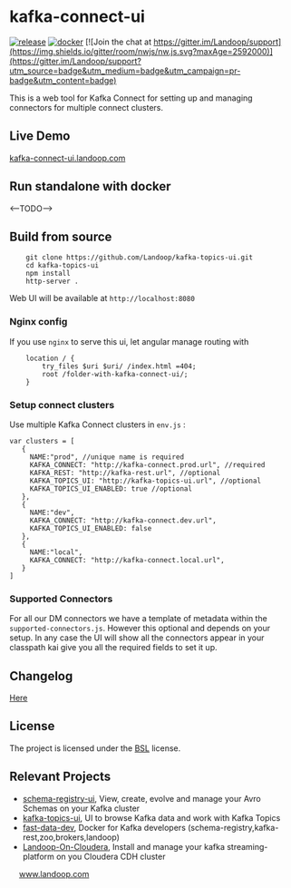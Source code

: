 # kafka-connect-ui

[![release](http://github-release-version.herokuapp.com/github/landoop/kafka-connect-ui/release.svg?style=flat)](https://github.com/landoop/kafka-connect-ui/releases/latest)
[![docker](https://img.shields.io/docker/pulls/landoop/kafka-connect-ui.svg?style=flat)](https://hub.docker.com/r/landoop/kafka-connect-ui/)
[![Join the chat at https://gitter.im/Landoop/support](https://img.shields.io/gitter/room/nwjs/nw.js.svg?maxAge=2592000)](https://gitter.im/Landoop/support?utm_source=badge&utm_medium=badge&utm_campaign=pr-badge&utm_content=badge)

This is a web tool for Kafka Connect for setting up and managing connectors for multiple connect clusters.

## Live Demo
[kafka-connect-ui.landoop.com](http://kafka-connect-ui.landoop.com)

## Run standalone with docker

<--TODO-->


## Build from source
```
    git clone https://github.com/Landoop/kafka-topics-ui.git
    cd kafka-topics-ui
    npm install
    http-server .
```
Web UI will be available at `http://localhost:8080`

### Nginx config

If you use `nginx` to serve this ui, let angular manage routing with
```
    location / {
        try_files $uri $uri/ /index.html =404;
        root /folder-with-kafka-connect-ui/;
    }
```

### Setup connect clusters

Use multiple Kafka Connect clusters in `env.js` :
```
var clusters = [
   {
     NAME:"prod", //unique name is required
     KAFKA_CONNECT: "http://kafka-connect.prod.url", //required
     KAFKA_REST: "http://kafka-rest.url", //optional
     KAFKA_TOPICS_UI: "http://kafka-topics-ui.url", //optional
     KAFKA_TOPICS_UI_ENABLED: true //optional
   },
   {
     NAME:"dev",
     KAFKA_CONNECT: "http://kafka-connect.dev.url",
     KAFKA_TOPICS_UI_ENABLED: false
   },
   {
     NAME:"local",
     KAFKA_CONNECT: "http://kafka-connect.local.url",
   }
]

```
### Supported Connectors
For all our DM connectors we have a template of metadata within the `supported-connectors.js`. However this optional and depends on your setup. In any case the UI will show all the connectors appear in your classpath kai give you all the required fields to set it up. 

## Changelog
[Here](https://github.com/Landoop/kafka-connect-ui/wiki/Release-Changelog)

## License

The project is licensed under the [BSL](www.landoop.com/bsl) license.

## Relevant Projects

* [schema-registry-ui](https://github.com/Landoop/schema-registry-ui), View, create, evolve and manage your Avro Schemas on your Kafka cluster
* [kafka-topics-ui](https://github.com/Landoop/kafka-topics-ui), UI to browse Kafka data and work with Kafka Topics                   
* [fast-data-dev](https://github.com/Landoop/fast-data-dev), Docker for Kafka developers (schema-registry,kafka-rest,zoo,brokers,landoop) 
* [Landoop-On-Cloudera](https://github.com/Landoop/Landoop-On-Cloudera), Install and manage your kafka streaming-platform on you Cloudera CDH cluster



<img src="http://www.landoop.com/images/landoop-dark.svg" width="13"> www.landoop.com

